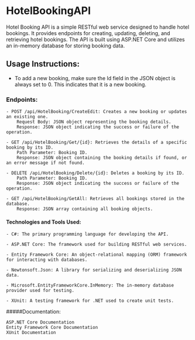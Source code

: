 # HotelBookingAPI

Hotel Booking API is a simple RESTful web service designed to handle hotel bookings. It provides endpoints for creating, updating, deleting, and retrieving hotel bookings. The API is built using ASP.NET Core and utilizes an in-memory database for storing booking data.

## Usage Instructions:
  - To add a new booking, make sure the Id field in the JSON object is always set to 0. This indicates that it is a new booking.  

### Endpoints:
    - POST /api/HotelBooking/CreateEdit: Creates a new booking or updates an existing one.
        Request Body: JSON object representing the booking details.
        Response: JSON object indicating the success or failure of the operation.

    - GET /api/HotelBooking/Get/{id}: Retrieves the details of a specific booking by its ID.
        Path Parameter: Booking ID.
        Response: JSON object containing the booking details if found, or an error message if not found.

    - DELETE /api/HotelBooking/Delete/{id}: Deletes a booking by its ID.
        Path Parameter: Booking ID.
        Response: JSON object indicating the success or failure of the operation.

    - GET /api/HotelBooking/GetAll: Retrieves all bookings stored in the database.
        Response: JSON array containing all booking objects.


#### Technologies and Tools Used:

    - C#: The primary programming language for developing the API.

    - ASP.NET Core: The framework used for building RESTful web services.

    - Entity Framework Core: An object-relational mapping (ORM) framework for interacting with databases.

    - Newtonsoft.Json: A library for serializing and deserializing JSON data.

    - Microsoft.EntityFrameworkCore.InMemory: The in-memory database provider used for testing.

    - XUnit: A testing framework for .NET used to create unit tests.

#####Documentation:

    ASP.NET Core Documentation
    Entity Framework Core Documentation
    XUnit Documentation
